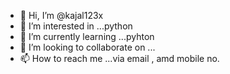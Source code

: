 - 👋 Hi, I’m @kajal123x
- 👀 I’m interested in ...python 
- 🌱 I’m currently learning ...pyhton 
- 💞️ I’m looking to collaborate on ...
- 📫 How to reach me ...via email , amd mobile no.

<!---
kajal123x/kajal123x is a ✨ special ✨ repository because its `README.md` (this file) appears on your GitHub profile.
You can click the Preview link to take a look at your changes.
--->
